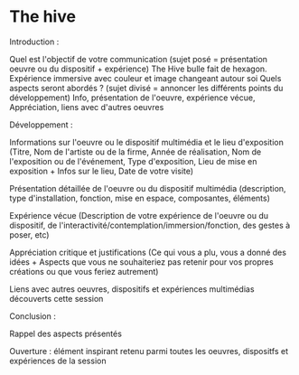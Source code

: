 # The hive

Introduction :

 Quel est l'objectif de votre communication (sujet posé = présentation oeuvre ou du dispositif + expérience)
 The Hive bulle fait de hexagon. Expérience immersive avec couleur et image changeant autour soi
 Quels aspects seront abordés ? (sujet divisé = annoncer les différents points du développement)
Info, présentation de l'oeuvre, expérience vécue, Appréciation, liens avec d'autres oeuvres
 
Développement :

 Informations sur l'oeuvre ou le dispositif multimédia et le lieu d'exposition (Titre, Nom de l'artiste ou de la firme, Année de réalisation, Nom de l'exposition ou de l'événement, Type d'exposition, Lieu de mise en exposition + Infos sur le lieu, Date de votre visite)
 
 Présentation détaillée de l'oeuvre ou du dispositif multimédia (description, type d'installation, fonction, mise en espace, composantes, éléments)
 
 Expérience vécue (Description de votre expérience de l'oeuvre ou du dispositif, de l'interactivité/contemplation/immersion/fonction, des gestes à poser, etc)
 
 Appréciation critique et justifications (Ce qui vous a plu, vous a donné des idées + Aspects que vous ne souhaiteriez pas retenir pour vos propres créations ou que vous feriez autrement)
 
 Liens avec autres oeuvres, dispositifs et expériences multimédias découverts cette session

 
Conclusion :

 Rappel des aspects présentés
 
 Ouverture : élément inspirant retenu parmi toutes les oeuvres, dispositfs et expériences de la session
